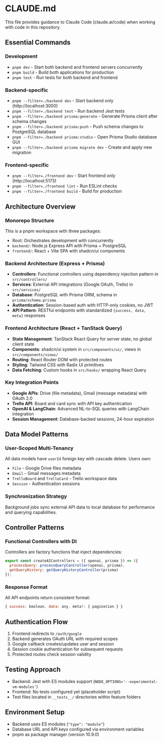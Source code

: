 # CLAUDE.md

This file provides guidance to Claude Code (claude.ai/code) when working with code in this repository.

## Essential Commands

### Development
- `pnpm dev` - Start both backend and frontend servers concurrently
- `pnpm build` - Build both applications for production
- `pnpm test` - Run tests for both backend and frontend

### Backend-specific
- `pnpm --filter=./backend dev` - Start backend only (http://localhost:3000)
- `pnpm --filter=./backend test` - Run backend Jest tests
- `pnpm --filter=./backend prisma:generate` - Generate Prisma client after schema changes
- `pnpm --filter=./backend prisma:push` - Push schema changes to PostgreSQL database
- `pnpm --filter=./backend prisma:studio` - Open Prisma Studio database GUI
- `pnpm --filter=./backend prisma migrate dev` - Create and apply new migration

### Frontend-specific
- `pnpm --filter=./frontend dev` - Start frontend only (http://localhost:5173)
- `pnpm --filter=./frontend lint` - Run ESLint checks
- `pnpm --filter=./frontend build` - Build for production

## Architecture Overview

### Monorepo Structure
This is a pnpm workspace with three packages:
- Root: Orchestrates development with concurrently
- `backend/`: Node.js Express API with Prisma + PostgreSQL
- `frontend/`: React + Vite SPA with shadcn/ui components

### Backend Architecture (Express + Prisma)
- **Controllers**: Functional controllers using dependency injection pattern in `src/controllers/`
- **Services**: External API integrations (Google OAuth, Trello) in `src/services/`
- **Database**: PostgreSQL with Prisma ORM, schema in `prisma/schema.prisma`
- **Authentication**: Session-based auth with HTTP-only cookies, no JWT
- **API Pattern**: RESTful endpoints with standardized `{success, data, meta}` responses

### Frontend Architecture (React + TanStack Query)
- **State Management**: TanStack React Query for server state, no global client state
- **Components**: shadcn/ui system in `src/components/ui/`, views in `src/components/views/`
- **Routing**: React Router DOM with protected routes
- **Styling**: Tailwind CSS with Radix UI primitives
- **Data Fetching**: Custom hooks in `src/hooks/` wrapping React Query

### Key Integration Points
- **Google APIs**: Drive (file metadata), Gmail (message metadata) with OAuth 2.0
- **Trello API**: Board and card sync with API key authentication
- **OpenAI & LangChain**: Advanced NL-to-SQL queries with LangChain integration
- **Session Management**: Database-backed sessions, 24-hour expiration

## Data Model Patterns

### User-Scoped Multi-Tenancy
All data models have `userId` foreign key with cascade delete. Users own:
- `File` - Google Drive files metadata
- `Email` - Gmail messages metadata  
- `TrelloBoard` and `TrelloCard` - Trello workspace data
- `Session` - Authentication sessions

### Synchronization Strategy
Background jobs sync external API data to local database for performance and querying capabilities.

## Controller Patterns

### Functional Controllers with DI
Controllers are factory functions that inject dependencies:
```javascript
export const createAIControllers = ({ openai, prisma }) => ({
  processQuery: processQueryController(openai, prisma),
  getQueryHistory: getQueryHistoryController(prisma)
});
```

### Response Format
All API endpoints return consistent format:
```javascript
{ success: boolean, data: any, meta?: { pagination } }
```

## Authentication Flow
1. Frontend redirects to `/auth/google`
2. Backend generates OAuth URL with required scopes
3. Google callback creates/updates user and session
4. Session cookie authentication for subsequent requests
5. Protected routes check session validity

## Testing Approach
- Backend: Jest with ES modules support (`NODE_OPTIONS='--experimental-vm-modules'`)
- Frontend: No tests configured yet (placeholder script)
- Test files located in `__tests__/` directories within feature folders

## Environment Setup
- Backend uses ES modules (`"type": "module"`)
- Database URL and API keys configured via environment variables
- pnpm as package manager (version 10.9.0)